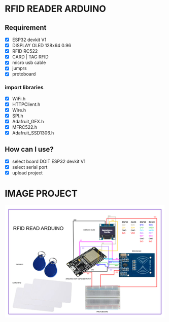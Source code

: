 # RFID READER ARDUINO

## Requirement

- [x] ESP32 devkit V1
- [x] DISPLAY OLED 128x64 0.96
- [x] RFID RC522
- [x] CARD | TAG RFID
- [x] micro usb cable
- [x] jumprs
- [x] protoboard

### import libraries
- [x] WiFi.h
- [x] HTTPClient.h
- [x] Wire.h
- [x] SPI.h
- [x] Adafruit_GFX.h
- [x] MFRC522.h
- [x] Adafruit_SSD1306.h

## How can I use?

- [x] select board DOIT ESP32 devkit V1
- [x] select serial port
- [x] upload project

<h1>IMAGE PROJECT</h1>
<div align="center" style="display:inline_block">
  <img height="auto" width="auto" src="https://github.com/wanessaramos/rfid_reader_arduino/blob/main/image/rfid_project_image.png"/>  
</div>
